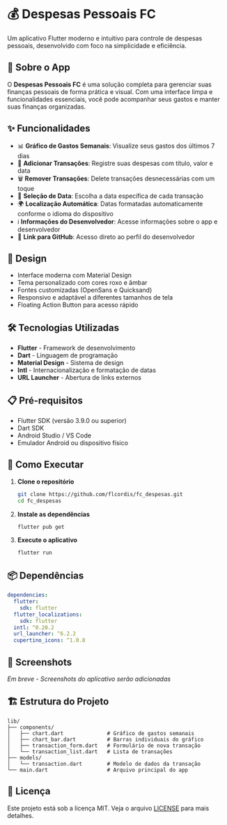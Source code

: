 # 💰 Despesas Pessoais FC

Um aplicativo Flutter moderno e intuitivo para controle de despesas pessoais, desenvolvido com foco na simplicidade e eficiência.

## 📱 Sobre o App

O **Despesas Pessoais FC** é uma solução completa para gerenciar suas finanças pessoais de forma prática e visual. Com uma interface limpa e funcionalidades essenciais, você pode acompanhar seus gastos e manter suas finanças organizadas.

## ✨ Funcionalidades

- 📊 **Gráfico de Gastos Semanais**: Visualize seus gastos dos últimos 7 dias
- 💸 **Adicionar Transações**: Registre suas despesas com título, valor e data
- 🗑️ **Remover Transações**: Delete transações desnecessárias com um toque
- 📅 **Seleção de Data**: Escolha a data específica de cada transação
- 🌍 **Localização Automática**: Datas formatadas automaticamente conforme o idioma do dispositivo
- ℹ️ **Informações do Desenvolvedor**: Acesse informações sobre o app e desenvolvedor
- 🔗 **Link para GitHub**: Acesso direto ao perfil do desenvolvedor

## 🎨 Design

- Interface moderna com Material Design
- Tema personalizado com cores roxo e âmbar
- Fontes customizadas (OpenSans e Quicksand)
- Responsivo e adaptável a diferentes tamanhos de tela
- Floating Action Button para acesso rápido

## 🛠️ Tecnologias Utilizadas

- **Flutter** - Framework de desenvolvimento
- **Dart** - Linguagem de programação
- **Material Design** - Sistema de design
- **Intl** - Internacionalização e formatação de datas
- **URL Launcher** - Abertura de links externos

## 📋 Pré-requisitos

- Flutter SDK (versão 3.9.0 ou superior)
- Dart SDK
- Android Studio / VS Code
- Emulador Android ou dispositivo físico

## 🚀 Como Executar

1. **Clone o repositório**
   ```bash
   git clone https://github.com/flcordis/fc_despesas.git
   cd fc_despesas
   ```

2. **Instale as dependências**
   ```bash
   flutter pub get
   ```

3. **Execute o aplicativo**
   ```bash
   flutter run
   ```

## 📦 Dependências

```yaml
dependencies:
  flutter:
    sdk: flutter
  flutter_localizations:
    sdk: flutter
  intl: ^0.20.2
  url_launcher: ^6.2.2
  cupertino_icons: ^1.0.8
```

## 📱 Screenshots

*Em breve - Screenshots do aplicativo serão adicionadas*

## 🏗️ Estrutura do Projeto

```
lib/
├── components/
│   ├── chart.dart              # Gráfico de gastos semanais
│   ├── chart_bar.dart          # Barras individuais do gráfico
│   ├── transaction_form.dart   # Formulário de nova transação
│   └── transaction_list.dart   # Lista de transações
├── models/
│   └── transaction.dart        # Modelo de dados da transação
└── main.dart                   # Arquivo principal do app
```

## 📄 Licença

Este projeto está sob a licença MIT. Veja o arquivo [LICENSE](LICENSE) para mais detalhes.
